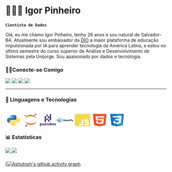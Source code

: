 # 🧑🏽‍💻 Igor Pinheiro

**`Cientista de Dados`**

Olá, eu me chamo Igor Pinheiro, tenho 26 anos e sou natural de Salvador-BA. Atualmente sou embaixador da [DIO](https://www.dio.me/sign-up?ref=DEF4DA9FBEE943058AE1A80F28B6BB9C) a maior plataforma de educação impulsionada por IA
para aprender tecnologia da América Latina, e estou no último semestre do curso superior de Análise e Desenvolvimento de Sistemas pela Unijorge. Sou apaixonado por dados e tecnologia.

 ### 🤳🏽Conecte-se Comigo
  
<div> 
  <a href="https://www.instagram.com/igorpiinheiroo?igsh=MW83cWNqMHV6cXl3eg==" target="_blank"><img src="https://img.shields.io/badge/-Instagram-%23E4405F?style=for-the-badge&logo=instagram&logoColor=white" target="_blank"></a>
<a href="https://discord.gg/igorpinheiro5160" target="_blank"><img src="https://img.shields.io/badge/Discord-7289DA?style=for-the-badge&logo=discord&logoColor=white" target="_blank"></a> 
  <a href = "mailto:igorcosta9908@gmail.com"><img src="https://img.shields.io/badge/-Gmail-%23333?style=for-the-badge&logo=gmail&logoColor=white" target="_blank"></a>
  <a href="https://www.linkedin.com/in/igor-pinheiro-2533b11a9" target="_blank"><img src="https://img.shields.io/badge/-LinkedIn-%230077B5?style=for-the-badge&logo=linkedin&logoColor=white" target="_blank"></a> 
  
</div>

---

### 🤖 Linguagens e Tecnologias

<div style="display: inline_block"><br>
  <img align="center" alt="Igor-Python" height="40" width="50" src="https://raw.githubusercontent.com/devicons/devicon/master/icons/python/python-original.svg">
  <img align="center" alt="Igor-Jupyter" height="40" width="50" src="https://raw.githubusercontent.com/devicons/devicon/master/icons/jupyter/jupyter-original.svg">
  <img align="center" alt="Igor-Pandas" height="40" width="50" src="https://raw.githubusercontent.com/devicons/devicon/master/icons/pandas/pandas-original-wordmark.svg">
  <img align="center" alt="Igor-Numpy" height="40" width="50" src="https://raw.githubusercontent.com/devicons/devicon/master/icons/numpy/numpy-original-wordmark.svg">
  <img align="center" alt="Igor-Js" height="40" width="50" src="https://raw.githubusercontent.com/devicons/devicon/master/icons/javascript/javascript-plain.svg">
  <img align="center" alt="Igor-HTML" height="40" width="50" src="https://raw.githubusercontent.com/devicons/devicon/master/icons/html5/html5-original.svg">
  <img align="center" alt="Igor-CSS" height="40" width="50" src="https://raw.githubusercontent.com/devicons/devicon/master/icons/css3/css3-original.svg">
  

### 📊 Estatísticas

<div>
  <a href="https://github.com/Igorpinheiro7">
  <img height="177em" src="https://github-readme-stats.vercel.app/api?username=Igorpinheiro&show_icons=true&theme=merko&include_all_commits=true&count_private=true"/>
  <img height="177em" src="https://github-readme-stats.vercel.app/api/top-langs/?username=Igorpinheiro&layout=compact&langs_count=7&theme=merko"/>
</div>


</div>

###

[![Ashutosh's github activity graph](https://github-readme-activity-graph.vercel.app/graph?username=Igorpinheiro7&theme=merko&hide_border=true)

